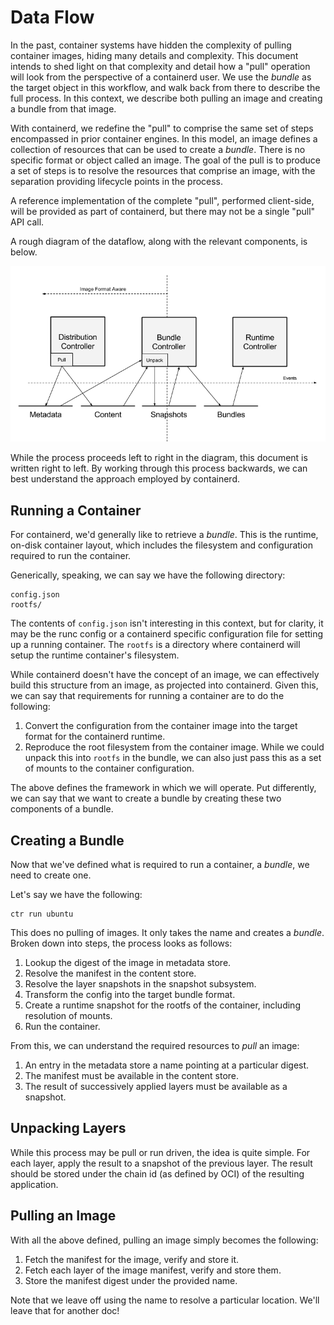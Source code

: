 # Data Flow

In the past, container systems have hidden the complexity of pulling container
images, hiding many details and complexity. This document intends to shed light
on that complexity and detail how a "pull" operation will look from the
perspective of a containerd user. We use the _bundle_ as the target object in
this workflow, and walk back from there to describe the full process. In this
context, we describe both pulling an image and creating a bundle from that
image.

With containerd, we redefine the "pull" to comprise the same set of steps
encompassed in prior container engines. In this model, an image defines a
collection of resources that can be used to create a _bundle_. There is no
specific format or object called an image. The goal of the pull is to produce a
set of steps is to resolve the resources that comprise an image, with the
separation providing lifecycle points in the process.

A reference implementation of the complete "pull", performed client-side, will
be provided as part of containerd, but there may not be a single "pull" API
call.

A rough diagram of the dataflow, along with the relevant components, is below.

![Data Flow](data-flow.png)

While the process proceeds left to right in the diagram, this document is
written right to left. By working through this process backwards, we can best
understand the approach employed by containerd.

## Running a Container

For containerd, we'd generally like to retrieve a _bundle_. This is the
runtime, on-disk container layout, which includes the filesystem and
configuration required to run the container.

Generically, speaking, we can say we have the following directory:

```
config.json
rootfs/
```

The contents of `config.json` isn't interesting in this context, but for
clarity, it may be the runc config or a containerd specific configuration file
for setting up a running container. The `rootfs` is a directory where
containerd will setup the runtime container's filesystem.

While containerd doesn't have the concept of an image, we can effectively build
this structure from an image, as projected into containerd. Given this, we can
say that requirements for running a container are to do the following:

1. Convert the configuration from the container image into the target format
   for the containerd runtime.
2. Reproduce the root filesystem from the container image. While we could
   unpack this into `rootfs` in the bundle, we can also just pass this as a set
   of mounts to the container configuration.

The above defines the framework in which we will operate. Put differently, we
can say that we want to create a bundle by creating these two components of a
bundle.

## Creating a Bundle

Now that we've defined what is required to run a container, a _bundle_, we need
to create one.

Let's say we have the following:

```
ctr run ubuntu
```

This does no pulling of images. It only takes the name and creates a _bundle_.
Broken down into steps, the process looks as follows:

1. Lookup the digest of the image in metadata store.
2. Resolve the manifest in the content store.
3. Resolve the layer snapshots in the snapshot subsystem.
4. Transform the config into the target bundle format.
5. Create a runtime snapshot for the rootfs of the container, including resolution of mounts.
6. Run the container.

From this, we can understand the required resources to _pull_ an image:

1. An entry in the metadata store a name pointing at a particular digest.
2. The manifest must be available in the content store.
3. The result of successively applied layers must be available as a snapshot.

## Unpacking Layers

While this process may be pull or run driven, the idea is quite simple. For
each layer, apply the result to a snapshot of the previous layer. The result
should be stored under the chain id (as defined by OCI) of the resulting
application.

## Pulling an Image

With all the above defined, pulling an image simply becomes the following:

1. Fetch the manifest for the image, verify and store it.
2. Fetch each layer of the image manifest, verify and store them.
3. Store the manifest digest under the provided name.

Note that we leave off using the name to resolve a particular location. We'll
leave that for another doc!
